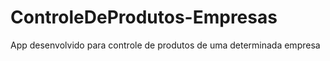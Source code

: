 # ControleDeProdutos-Empresas
App desenvolvido para controle de produtos de uma determinada empresa
